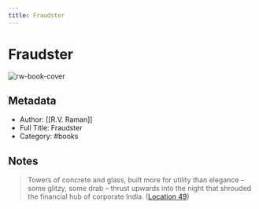 ```yaml
---
title: Fraudster
---
```

# Fraudster

![rw-book-cover](https://m.media-amazon.com/images/I/81B1loZcz8L._SY160.jpg)

## Metadata
- Author: [[R.V. Raman]]
- Full Title: Fraudster
- Category: #books

## Notes
> Towers of concrete and glass, built more for utility than elegance – some glitzy, some drab – thrust upwards into the night that shrouded the financial hub of corporate India. ([Location 49](https://readwise.io/to_kindle?action=open&asin=B00LM9S7GM&location=49))

